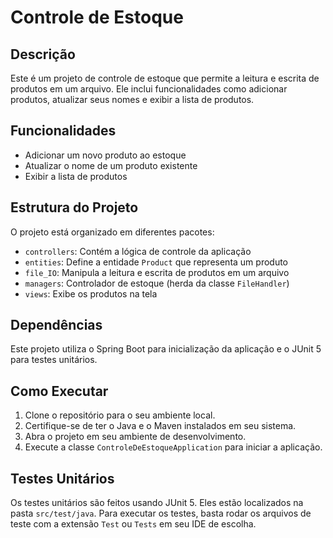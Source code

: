 # Controle de Estoque

## Descrição
Este é um projeto de controle de estoque que permite a leitura e escrita de produtos em um arquivo. Ele inclui funcionalidades como adicionar produtos, atualizar seus nomes e exibir a lista de produtos.

## Funcionalidades

- Adicionar um novo produto ao estoque
- Atualizar o nome de um produto existente
- Exibir a lista de produtos

## Estrutura do Projeto

O projeto está organizado em diferentes pacotes:

- `controllers`: Contém a lógica de controle da aplicação
- `entities`: Define a entidade `Product` que representa um produto
- `file_IO`: Manipula a leitura e escrita de produtos em um arquivo
- `managers`: Controlador de estoque (herda da classe `FileHandler`)
- `views`: Exibe os produtos na tela

## Dependências

Este projeto utiliza o Spring Boot para inicialização da aplicação e o JUnit 5 para testes unitários.

## Como Executar

1. Clone o repositório para o seu ambiente local.
2. Certifique-se de ter o Java e o Maven instalados em seu sistema.
3. Abra o projeto em seu ambiente de desenvolvimento.
4. Execute a classe `ControleDeEstoqueApplication` para iniciar a aplicação.

## Testes Unitários

Os testes unitários são feitos usando JUnit 5. Eles estão localizados na pasta `src/test/java`. Para executar os testes, basta rodar os arquivos de teste com a extensão `Test` ou `Tests` em seu IDE de escolha.

